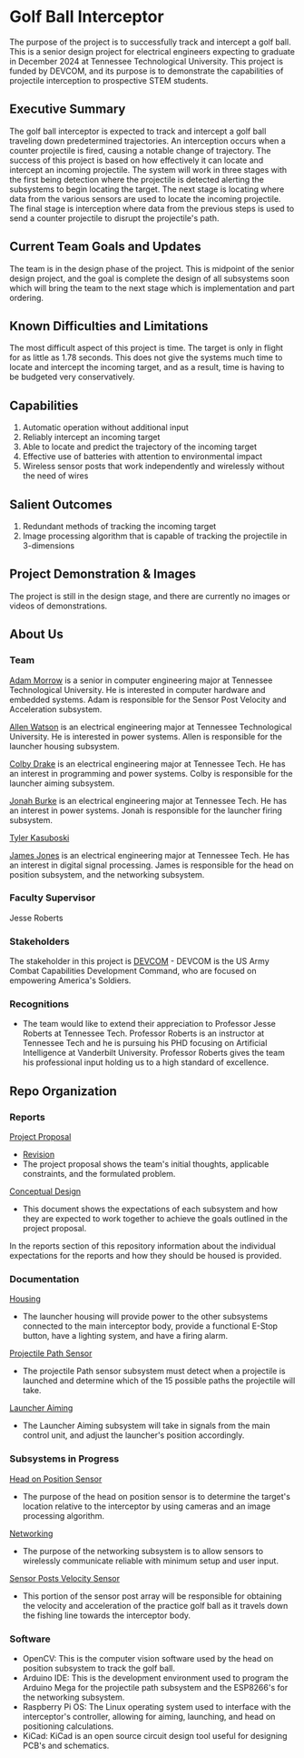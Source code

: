 # Golf Ball Interceptor

The purpose of the project is to successfully track and intercept a golf ball. This is a senior design project for electrical engineers expecting to graduate in December 2024 at Tennessee Technological University. This project is funded by DEVCOM, and its purpose is to demonstrate the capabilities of projectile interception to prospective STEM students.

## Executive Summary

The golf ball interceptor is expected to track and intercept a golf ball traveling down predetermined trajectories. An interception occurs when a counter projectile is fired, causing a notable change of trajectory. The success of this project is based on how effectively it can locate and intercept an incoming projectile. The system will work in three stages with the first being detection where the projectile is detected alerting the subsystems to begin locating the target. The next stage is locating where data from the various sensors are used to locate the incoming projectile. The final stage is interception where data from the previous steps is used to send a counter projectile to disrupt the projectile's path.

## Current Team Goals and Updates

The team is in the design phase of the project. This is midpoint of the senior design project, and the goal is complete the design of all subsystems soon which will bring the team to the next stage which is implementation and part ordering. 

## Known Difficulties and Limitations

The most difficult aspect of this project is time. The target is only in flight for as little as 1.78 seconds. This does not give the systems much time to locate and intercept the incoming target, and as a result, time is having to be budgeted very conservatively.

## Capabilities

1. Automatic operation without additional input
2. Reliably intercept an incoming target
3. Able to locate and predict the trajectory of the incoming target
4. Effective use of batteries with attention to environmental impact
5. Wireless sensor posts that work independently and wirelessly without the need of wires


## Salient Outcomes

1. Redundant methods of tracking the incoming target
2. Image processing algorithm that is capable of tracking the projectile in 3-dimensions


## Project Demonstration & Images

The project is still in the design stage, and there are currently no images or videos of demonstrations.


## About Us

### Team

[Adam Morrow][def1] is a senior in computer engineering major at Tennessee Technological University. He is interested in computer hardware and embedded systems. Adam is responsible for the Sensor Post Velocity and Acceleration subsystem.

[Allen Watson][def2] is an electrical engineering major at Tennessee Technological University. He is interested in power systems. Allen is responsible for the launcher housing subsystem. 

[Colby Drake][def3] is an electrical engineering major at Tennessee Tech. He has an interest in programming and power systems. Colby is responsible for the launcher aiming subsystem.

[Jonah Burke][def4] is an electrical engineering major at Tennessee Tech. He has an interest in power systems. Jonah is responsible for the launcher firing subsystem.

[Tyler Kasuboski][def5]

[James Jones][def6] is an electrical engineering major at Tennessee Tech. He has an interest in digital signal processing. James is responsible for the head on position subsystem, and the networking subsystem.

### Faculty Supervisor

Jesse Roberts

### Stakeholders

The stakeholder in this project is [DEVCOM][def7] - DEVCOM is the US Army Combat Capabilities Development Command, who are focused on empowering America's Soldiers.

### Recognitions

* The team would like to extend their appreciation to Professor Jesse Roberts at Tennessee Tech. Professor Roberts is an instructor at Tennessee Tech and he is pursuing his PHD focusing on Artificial Intelligence at Vanderbilt University. Professor Roberts gives the team his professional input holding us to a high standard of excellence.


## Repo Organization

### Reports

[Project Proposal](https://github.com/JTJones73/Capstone2024-Team2/blob/main/Reports/Capstone%20Team%20Two%20Project%20Proposal.pdf)
  * [Revision](https://github.com/JTJones73/Capstone2024-Team2/blob/main/Reports/Project%20Proposal%20Revised-%20Correct%20Template.pdf)
  * The project proposal shows the team's initial thoughts, applicable constraints, and the formulated problem.

[Conceptual Design](https://github.com/JTJones73/Capstone2024-Team2/blob/main/Reports/Capstone%20Team%20Two%20Conceptual%20Design_FinalDraft.pdf)
  * This document shows the expectations of each subsystem and how they are expected to work together to achieve the goals outlined in the project proposal.

In the reports section of this repository information about the individual expectations for the reports and how they should be housed is provided.

### Documentation

[Housing](https://github.com/JTJones73/Capstone2024-Team2/blob/main/Documentation/Signoffs/Housing.md)
  * The launcher housing will provide power to the other subsystems connected to the main interceptor body, provide a functional E-Stop button, have a lighting system, and have a firing alarm.

[Projectile Path Sensor](https://github.com/JTJones73/Capstone2024-Team2/blob/main/Documentation/Signoffs/ProjectilePathSensor.md)
  * The projectile Path sensor subsystem must detect when a projectile is launched and determine which of the 15 possible paths the projectile will take.

[Launcher Aiming](https://github.com/JTJones73/Capstone2024-Team2/blob/main/Documentation/Signoffs/launcher-aiming-signoff.md)
  * The Launcher Aiming subsystem will take in signals from the main control unit, and adjust the launcher's position accordingly.

### Subsystems in Progress

[Head on Position Sensor](https://github.com/JTJones73/Capstone2024-Team2/blob/Head-On-Sensor-Subsystem/Documentation/Signoffs/Head-On-Sensor.md)
 * The purpose of the head on position sensor is to determine the target's location relative to the interceptor by using cameras and an image processing algorithm.

[Networking](https://github.com/JTJones73/Capstone2024-Team2/blob/JTJones73-Networking-Subsytem/Documentation/Signoffs/Networking.md)
  * The purpose of the networking subsystem is to allow sensors to wirelessly communicate reliable with minimum setup and user input.

[Sensor Posts Velocity Sensor](https://github.com/JTJones73/Capstone2024-Team2/blob/awmorrow42-signoff-SensorPost-VelocityAndAcceleration/Documentation/Signoffs/SensorPosts.md)
 * This portion of the sensor post array will be responsible for obtaining the velocity and acceleration of the practice golf ball as it travels down the fishing line towards the interceptor body.
### Software

* OpenCV: This is the computer vision software used by the head on position subsystem to track the golf ball.
* Arduino IDE: This is the development  environment used to program the Arduino Mega for the projectile path subsystem and the ESP8266's for the networking subsystem.
* Raspberry Pi OS: The Linux operating system used to interface with the interceptor's controller, allowing for aiming, launching, and head on positioning calculations.
* KiCad: KiCad is an open source circuit design tool useful for designing PCB's and schematics.


[def1]: https://www.linkedin.com/in/adam-morrow-7449a7238/
[def2]: https://www.linkedin.com/feed/
[def3]:https://www.linkedin.com/in/colby-drake-16379b1b9/
[def4]:https://www.linkedin.com/in/jonah-burke-a169a21a1/
[def5]:https://www.linkedin.com/in/tyler-kasuboski/
[def6]:https://www.linkedin.com/in/jtjones73/
[def7]: https://devcom.army.mil
